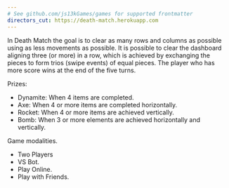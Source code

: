 ```yaml
---
# See github.com/js13kGames/games for supported frontmatter
directors_cut: https://death-match.herokuapp.com
---
```

In Death Match the goal is to clear as many rows and columns as possible using as less movements as possible. It is possible to clear the dashboard aligning three (or more) in a row, which is achieved by exchanging the pieces to form trios (swipe events) of equal pieces. The player who has more score wins at the end of the five turns.

Prizes:

* Dynamite: When 4 items are completed.
* Axe: When 4 or more items are completed horizontally.
* Rocket: When 4 or more items are achieved vertically.
* Bomb: When 3 or more elements are achieved horizontally and vertically.

Game modalities.

* Two Players
* VS Bot.
* Play Online.
* Play with Friends.